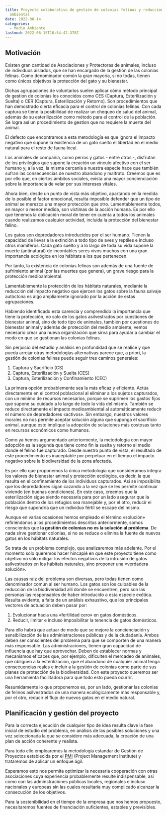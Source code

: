 ```yaml
---
title: Proyecto colaborativo de gestión de colonias felinas y reducción de su impacto
  ambiental
date: 2022-06-14
categories:
  - Medio Ambiente
lastmod: 2022-06-15T10:54:47.378Z
---
```


## Motivación

Existen gran cantidad de Asociaciones y Protectoras de animales, incluso de individuos aislados, que se han encargado de la gestión de las colonias felinas. Como denominador común la gran mayoría, si no todas, tienen como únicos objetivos la protección del gato y su bienestar.  

Dichas agrupaciones de voluntarios suelen aplicar cómo método principal de gestion de colonias los conocidos como CES (Captura, Esterilización y Suelta) o CER (Captura, Esterilización y Retorno). Son procedimientos que han demostrado cierta eficacia para el control de colonias felinas. Con cada captura se tiene la posibilidad de realizar un chequeo de salud del animal, además de su esterilización como método para el control de la población. Se logra así un procedimiento de gestion que no requiere la muerte del animal.

El defecto que encontramos a esta metodología es que ignora el impacto negativo que supone la existencia de un gato suelto el libertad en el medio natural para el resto de fauna local.

Los animales de compañía, como perros y gatos - entre otros -, disfrutan de los privilegios que supone la creación un vínculo afectivo con el ser humano y, a la vez, la misma cercanía a nuestra especie hace que también sufran las consecuencias de nuestro abandono y maltrato. Creemos que es por ello que, en ciertos ámbitos sociales, exista una mayor concienciación sobre la importancia de velar por sus intereses vitales. 

Ahora bien, desde un punto de vista más objetivo, apartando en la medida de lo posible el factor emocional, resulta imposible defender que un tipo de animal se merezca una mayor protección que otro. Lamentablemente todos, en mayor o menor medida, son víctimas de la acción humana. Es por ello que tenemos la oblicación moral de tener en cuenta a todos los animales cuando realizamos cualquier actividad, incluida la protección del bienestar felino.

Los gatos son depredadores introducidos por el ser humano. Tienen la capacidad de llevar a la extinción a todo tipo de aves y reptiles e incluso otros mamíferos. Cada gato suelto y a lo largo de toda su vida supone la muerte (antinatural) de incontables seres vivos muchos con una gran importancia ecológica en los hábitats a los que pertenecen. 

Por tanto, la existencia de colonias felinas son además de una fuente de sufrimiento animal (por las muertes que genera), un grave riesgo para la protección medioambiental.

Lamentablemente la protección de los hábitats naturales, mediante la reducción del impacto negativo que ejercen los gatos sobre la fauna salvaje autóctona es algo ampliamente ignorado por la acción de estas agrupaciones.

Habiendo identificado esta carencia y comprendido la importancia que tiene la protección, no solo de los gatos asilvestrados por cuestiones de bienestar animal, sino de todo tipo de animales, también por cuestiones de bienestar animal y además de protección del medio ambiente, vemos necesario crear una nueva organización que sirva para ayudar a cambiar el modo en que se gestionan las colonias felinas.

Sin perjuicio del estudio y análisis en profundidad que se realice y que pueda arrojar otras metodologías alternativas parece que, a priori, la gestión de colonias felinas puede seguir tres caminos generales:
1. Captura y Sacrificio (CS)
1. Captura, Esterilización y Suelta (CES)
1. Captura, Esterilización y Confinamiento (CEC)

La primera opción probablemente sea la más eficaz y eficiente. Actúa directamente en el control poblacional al eliminar a los sujetos capturados, con un mínimo de recursos necesarios, porque se suprimen los gastos fijos que supone su cuidado a lo largo de todo la vida del mismo. También se reduce directamente el impacto medioambiental al automáticamente reducir el número de depredadores «activos». Sin embargo, nuestros valores morales no nos permite aceptar solución alguna que suponga el sacrificio animal, aunque esto implique la adopción de soluciones más costosas tanto en recursos económicos como humanos.

Como ya hemos argumentado anteriormente, la metodología con mayor adopción es la segunda que tiene como fin la suelta y retorno al medio donde el felino fue capturado. Desde nuestro punto de vista, el resultado de este procedimiento es inaceptable por perpetuar en el tiempo el impacto negativo sobre la biodiversidad de la zona afectada.

Es por ello que proponemos la única metodología que consideramos integra los valores de bienestar animal y protección ecológica, es decir, la que resulta en el confinamiento de los individuos capturados. Así se imposibilita que los depredadores sigan cazando a la vez que se les permite continuar viviendo (en buenas condiciones). En este caso, creemos que la esterilización sigue siendo necesaria para por un lado asegurar que la población dentro de los refugios sea manejable y, por el otro, reducir el riesgo que supondría que un individuo fértil se escape del mismo.

Aunque en varias ocasiones hemos empleado el término «solución» refiriéndonos a los procedimientos descritos anteriormente, somos conscientes que **la gestión de colonias no es la solución al problema**. De nada sirve gestionar colonias, si no se reduce o elimina la fuente de nuevos gatos en los hábitats naturales.

Se trata de un problema complejo, que analizaremos más adelante. Por el momento solo queremos hacer hincapié en que este proyecto tiene como objetivo no sólo mitigar los efectos negativos de la intrusión de gatos asilvestrados en los hábitats naturales, sino proponer una «verdadera solución». 

Las causas raiz del problema son diversas, pero todas tienen como denominador común al ser humano. Los gatos son los culpables de la reducción de la biodiversidad allí donde se encuentren, pero son las personas las responsables de haber introducido a esta especie exótica. Resulta evidente, a falta de un análisis exhaustivo, que los principales vectores de actuación deben pasar por:
1. Evolucionar hacia una «fertilidad cero» en gatos domésticos.
1. Reducir, limitar e incluso imposibilitar la tenencia de gatos domésticos.

Para ello habrá que actuar de modo que se mejore la concienciación y sensibilización de las administraciones públicas y de la ciudadanía. Ambos deben ser conscientes del problema para que se comporten de una manera más responsable. Las administraciones, tienen gran capacidad de influencia que hay que aprovechar. Deben de establecer normas y mecanismos eficaces que, por ejemplo, dificulten el mercadeo de animales, que obliguen a la esterilización, que el abandono de cualquier animal tenga consecuencias reales e incluir a la gestión de colonias como parte de sus planes de protección de la biodiversidad. Con este proyecto queremos ser una herramienta facilitadora para que todo esto pueda ocurrir.

Resumidamente lo que proponemos es, por un lado, gestionar las colonias de felinos asilvestrados de una manera ecológicamente más responsable y, por el otro, reducir el flujo de nuevos gatos en el medio natural.


## Planificación y gestión del proyecto

Para la correcta ejecución de cualquier tipo de idea resulta clave la fase inicial de estudio del problema, en análisis de las posibles soluciones y una vez seleccionada la que se considere más adecuada, la creación de una plan de acción coherente y realista.

Para todo ello emplearemos la metodología estandar de Gestión de Proyectos establecida por el [PMI](https://www.pmi.org) (Project Management Institute) y trataremos de aplicar un enfoque ágil.

Esperamos esto nos permita optimizar la necesaria cooperación con otras asociaciones cuya experiencia probablemente resulte indispensable, así como con las adminstraciones públicas locales, regionales e incluso nacionales y europeas sin las cuales resultaría muy complicado alcanzar la consecución de los objetivos. 

Para la sostenibilidad en el tiempo de la empresa que nos hemos propuesto, necesitaremos fuentes de financiación suficientes, estables y previsibles.






